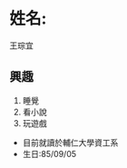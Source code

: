 <h1>姓名:</h1>
<dl>王琮宜</dl>
<h2>興趣</h2>
<ol>
<li>睡覺</li>
<li>看小說</li>
<li>玩遊戲</li>
</ol>
<ul><li>目前就讀於輔仁大學資工系</li>
<li>生日:85/09/05</li></ul>
